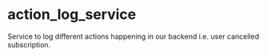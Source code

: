 action_log_service
==================

Service to log different actions happening in our backend i.e. user cancelled subscription.